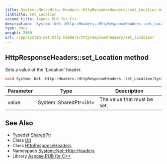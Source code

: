 ```yaml
---
title: System::Net::Http::Headers::HttpResponseHeaders::set_Location method
linktitle: set_Location
second_title: Aspose.PUB for C++
description: 'System::Net::Http::Headers::HttpResponseHeaders::set_Location method. Sets a value of the ''Location'' header in C++.'
type: docs
weight: 2800
url: /cpp/system.net.http.headers/httpresponseheaders/set_location/
---
```

## HttpResponseHeaders::set_Location method


Sets a value of the 'Location' header.

```cpp
void System::Net::Http::Headers::HttpResponseHeaders::set_Location(System::SharedPtr<Uri> value)
```


| Parameter | Type | Description |
| --- | --- | --- |
| value | System::SharedPtr\<Uri\> | The value that must be set. |

## See Also

* Typedef [SharedPtr](../../../system/sharedptr/)
* Class [Uri](../../../system/uri/)
* Class [HttpResponseHeaders](../)
* Namespace [System::Net::Http::Headers](../../)
* Library [Aspose.PUB for C++](../../../)
